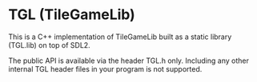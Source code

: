 # TGL (TileGameLib)

This is a C++ implementation of TileGameLib built as a static library (TGL.lib) on top of SDL2.

The public API is available via the header TGL.h only. Including any other internal TGL header files in your program is not supported.
